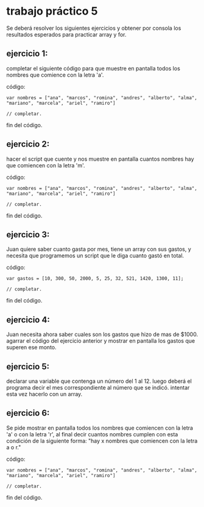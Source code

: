 # trabajo práctico 5

  Se deberá resolver los siguientes ejercicios y obtener por consola los resultados esperados para practicar array y for.

## ejercicio 1:

completar el siguiente código para que muestre en pantalla todos los nombres que comience con la letra 'a'.

código:
```
var nombres = ["ana", "marcos", "romina", "andres", "alberto", "alma", "mariano", "marcela", "ariel", "ramiro"]

// completar.
```
fin del código.

## ejercicio 2:

hacer el script que cuente y nos muestre en pantalla cuantos nombres hay que comiencen con la letra 'm'.

código:
```
var nombres = ["ana", "marcos", "romina", "andres", "alberto", "alma", "mariano", "marcela", "ariel", "ramiro"]

// completar.
```
fin del código.


## ejercicio 3:

  Juan quiere saber cuanto gasta por mes, tiene un array con sus gastos, y necesita que programemos un script que le diga cuanto gastó en total.
  
  
código:  
```
var gastos = [10, 300, 50, 2000, 5, 25, 32, 521, 1420, 1300, 11];

// completar.
```
fin del código.

## ejercicio 4:

  Juan necesita ahora saber cuales son los gastos que hizo de mas de $1000. agarrar el código del ejercicio anterior y mostrar en pantalla los gastos que superen ese monto.
  
  ## ejercicio 5:
  
  declarar una variable que contenga un número del 1 al 12.
luego deberá el programa decir  el mes   correspondiente al número que se indicó. intentar esta vez hacerlo con un array.

## ejercicio 6:

Se pide mostrar en pantalla todos los nombres que comiencen con la letra 'a' o con la letra 'r', al final decir cuantos nombres cumplen con esta condición de la siguiente forma: "hay x nombres que comiencen con la letra a o r."

código:
```
var nombres = ["ana", "marcos", "romina", "andres", "alberto", "alma", "mariano", "marcela", "ariel", "ramiro"]

// completar.
```
fin del código.